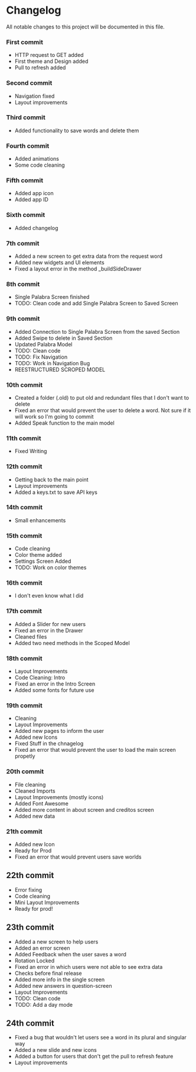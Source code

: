 # Changelog
All notable changes to this project will be documented in this file.

### First commit
- HTTP request to GET added
- First theme and Design added
- Pull to refresh added

### Second commit 
- Navigation fixed
- Layout improvements

### Third commit
- Added functionality to save words and delete them

### Fourth commit
- Added animations
- Some code cleaning

### Fifth commit 
- Added app icon 
- Added app ID

### Sixth commit
- Added changelog

### 7th commit
- Added a new screen to get extra data from the request word
- Added new widgets and UI elements
- Fixed a layout error in the method _buildSideDrawer

### 8th commit
- Single Palabra Screen finished
- TODO: Clean code and add Single Palabra Screen to Saved Screen

### 9th commit
- Added Connection to Single Palabra Screen from the saved Section
- Added Swipe to delete in Saved Section
- Updated Palabra Model
- TODO: Clean code
- TODO: Fix Navigation
- TODO: Work in Navigation Bug
- REESTRUCTURED SCROPED MODEL

### 10th commit
- Created a folder (.old) to put old and redundant files that I don't want to delete
- Fixed an error that would prevent the user to delete a word. Not sure if it will work so I'm going to commit
- Added Speak function to the main model

### 11th commit 
- Fixed Writing

### 12th commit 
- Getting back to the main point
- Layout improvements
- Added a keys.txt to save API keys

### 14th commit
- Small enhancements

### 15th commit 
- Code cleaning
- Color theme added
- Settings Screen Added
- TODO: Work on color themes

### 16th commit 
- I don't even know what I did

### 17th commit 
- Added a Slider for new users
- Fixed an error in the Drawer
- Cleaned files
- Added two need methods in the Scoped Model

### 18th commit
- Layout Improvements
- Code Cleaning: Intro
- Fixed an error in the Intro Screen
- Added some fonts for future use

### 19th commit
- Cleaning
- Layout Improvements
- Added new pages to inform the user
- Added new Icons
- Fixed Stuff in the chnagelog
- Fixed an error that would prevent the user to load the main screen propetly

### 20th commit 
- File cleaning
- Cleaned Imports
- Layout Improvements (mostly icons)
- Added Font Awesome
- Added more content in about screen and creditos screen
- Added new data

### 21th commit
- Added new Icon
- Ready for Prod
- Fixed an error that would prevent users save worlds

## 22th commit
- Error fixing
- Code cleaning
- Mini Layout Improvements
- Ready for prod!

## 23th commit
- Added a new screen to help users
- Added an error screen
- Added Feedback when the user saves a word
- Rotation Locked
- Fixed an error in which users were not able to see extra data
- Checks before final release
- Added more info in the single screen 
- Added new answers in question-screen
- Layout Improvements
- TODO: Clean code
- TODO: Add a day mode

## 24th commit
- Fixed a bug that wouldn't let users see a word in its plural and singular way
- Added a new slide and new icons
- Added a button for users that don't get the pull to refresh feature
- Layout improvements